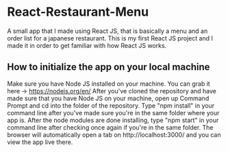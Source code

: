 # React-Restaurant-Menu
A small app that I made using React JS, that is basically a menu and an order list for a japanese restaurant. This is my first React JS project and I made it in order to get familiar with how React JS works.
## How to initialize the app on your local machine
Make sure you have Node JS installed on your machine. You can grab it here -> https://nodejs.org/en/
After you've cloned the repository and have made sure that you have Node JS on your machine, open up Command Prompt and cd into the folder of the repository.
Type "npm install" in your command line after you've made sure you're in the same folder where your app is.
After the node modules are done installing, type "npm start" in your command line after checking once again if you're in the same folder.
The browser will automatically open a tab on http://localhost:3000/ and you can view the app live there.
